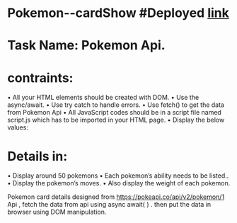 # Pokemon--cardShow #Deployed [link](https://cardshow-pokemon.netlify.app/)
# Task Name: Pokemon Api.

# contraints:

•	All your HTML elements should be created with DOM.
•	Use the async/await.
•	Use try catch to handle errors.
•	Use fetch() to get the data from Pokemon Api
•	All JavaScript codes should be in a script file named script.js which has to be imported in your HTML page.
•	Display the below values:

# Details in:
•	Display around 50 pokemons
•	Each pokemon’s ability needs to be listed..
•	Display the pokemon’s moves.
•	Also display the weight of each pokemon.

Pokemon card details designed from https://pokeapi.co/api/v2/pokemon/1 Api , fetch the data from api using async await( ) . then put the data in browser using DOM manipulation.
